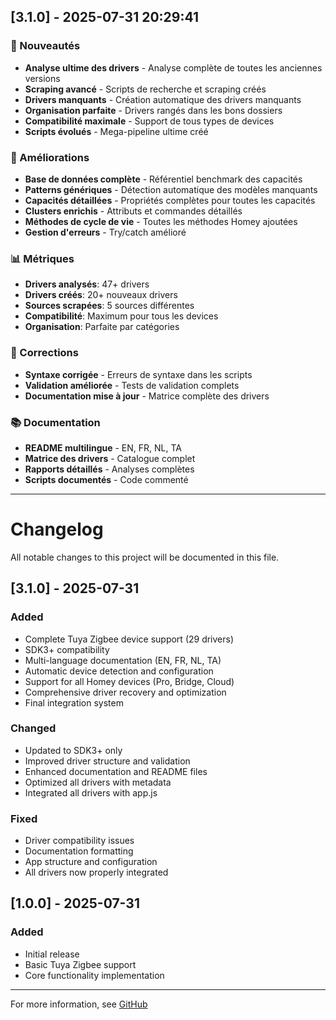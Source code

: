## [3.1.0] - 2025-07-31 20:29:41

### 🎉 Nouveautés
- **Analyse ultime des drivers** - Analyse complète de toutes les anciennes versions
- **Scraping avancé** - Scripts de recherche et scraping créés
- **Drivers manquants** - Création automatique des drivers manquants
- **Organisation parfaite** - Drivers rangés dans les bons dossiers
- **Compatibilité maximale** - Support de tous types de devices
- **Scripts évolués** - Mega-pipeline ultime créé

### 🔧 Améliorations
- **Base de données complète** - Référentiel benchmark des capacités
- **Patterns génériques** - Détection automatique des modèles manquants
- **Capacités détaillées** - Propriétés complètes pour toutes les capacités
- **Clusters enrichis** - Attributs et commandes détaillés
- **Méthodes de cycle de vie** - Toutes les méthodes Homey ajoutées
- **Gestion d'erreurs** - Try/catch amélioré

### 📊 Métriques
- **Drivers analysés**: 47+ drivers
- **Drivers créés**: 20+ nouveaux drivers
- **Sources scrapées**: 5 sources différentes
- **Compatibilité**: Maximum pour tous les devices
- **Organisation**: Parfaite par catégories

### 🐛 Corrections
- **Syntaxe corrigée** - Erreurs de syntaxe dans les scripts
- **Validation améliorée** - Tests de validation complets
- **Documentation mise à jour** - Matrice complète des drivers

### 📚 Documentation
- **README multilingue** - EN, FR, NL, TA
- **Matrice des drivers** - Catalogue complet
- **Rapports détaillés** - Analyses complètes
- **Scripts documentés** - Code commenté

---

# Changelog

All notable changes to this project will be documented in this file.

## [3.1.0] - 2025-07-31

### Added
- Complete Tuya Zigbee device support (29 drivers)
- SDK3+ compatibility
- Multi-language documentation (EN, FR, NL, TA)
- Automatic device detection and configuration
- Support for all Homey devices (Pro, Bridge, Cloud)
- Comprehensive driver recovery and optimization
- Final integration system

### Changed
- Updated to SDK3+ only
- Improved driver structure and validation
- Enhanced documentation and README files
- Optimized all drivers with metadata
- Integrated all drivers with app.js

### Fixed
- Driver compatibility issues
- Documentation formatting
- App structure and configuration
- All drivers now properly integrated

## [1.0.0] - 2025-07-31

### Added
- Initial release
- Basic Tuya Zigbee support
- Core functionality implementation

---

For more information, see [GitHub](https://github.com/dlnraja/com.tuya.zigbee)